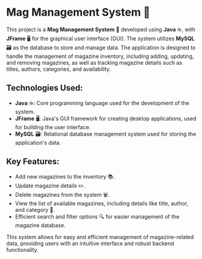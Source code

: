 # Mag Management System 📰

This project is a **Mag Management System** 📰 developed using **Java** ☕, with **JFrame** 🖥️ for the graphical user interface (GUI). The system utilizes **MySQL** 🗃️ as the database to store and manage data. The application is designed to handle the management of magazine inventory, including adding, updating, and removing magazines, as well as tracking magazine details such as titles, authors, categories, and availability.

## Technologies Used:
- **Java** ☕: Core programming language used for the development of the system.
- **JFrame** 🖥️: Java's GUI framework for creating desktop applications, used for building the user interface.
- **MySQL** 🗃️: Relational database management system used for storing the application's data.

## Key Features:
- Add new magazines to the inventory 📚.
- Update magazine details ✏️.
- Delete magazines from the system 🗑️.
- View the list of available magazines, including details like title, author, and category 📖.
- Efficient search and filter options 🔍 for easier management of the magazine database.

This system allows for easy and efficient management of magazine-related data, providing users with an intuitive interface and robust backend functionality.
